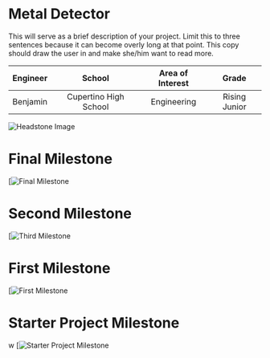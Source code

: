 ﻿# Metal Detector
This will serve as a brief description of your project. Limit this to three sentences because it can become overly long at that point. This copy should draw the user in and make she/him want to read more.

| **Engineer** | **School** | **Area of Interest** | **Grade** |
|:--:|:--:|:--:|:--:|
| Benjamin | Cupertino High School | Engineering | Rising Junior

![Headstone Image](https://photos.google.com/share/AF1QipPfXXrUy84d3RworMUQWytms_AhB1PhceeMV76HeIOtnnEISkmCd99oGmAbPtCnKQ/photo/AF1QipO4xOz4onxfgeMlZMRs4V8FGFSvabtwSwq6x5fG?key=blBtb2RCb01sX1hWc04xS3NMREJ0d3FUOWY2eWxB)
  
# Final Milestone


[![Final Milestone]()

# Second Milestone


[![Third Milestone]()
# First Milestone
  



[![First Milestone]()

# Starter Project Milestone
w
[![Starter Project Milestone]()

